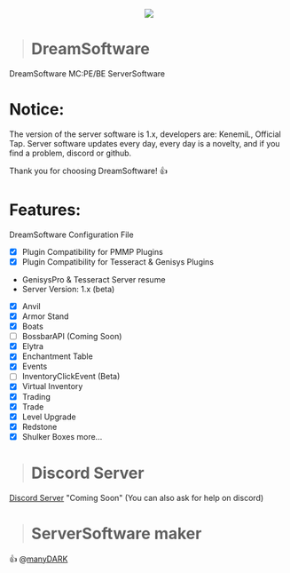 <p align="center">
  <img src="https://lh5.googleusercontent.com/00o2Cd0CGPqYfexWN3_9dXV_9reEInpdTLVAFJICuXfLhF3jfH7qdWfi41Cr_EZ-dhWAVIpZwspmhbxmRNQ=w1366-h637-rw">
</p>

> # DreamSoftware
DreamSoftware MC:PE/BE ServerSoftware
# Notice:
The version of the server software is 1.x, developers are: KenemiL, Official Tap.
Server software updates every day, every day is a novelty, and if you find a problem, discord or github.

Thank you for choosing DreamSoftware! :+1:
# Features:
  DreamSoftware Configuration File
- [x] Plugin Compatibility for PMMP Plugins
- [x] Plugin Compatibility for Tesseract & Genisys Plugins
 * GenisysPro & Tesseract Server resume
 * Server Version: 1.x (beta)
- [x] Anvil
- [x] Armor Stand
- [x] Boats
- [ ] BossbarAPI (Coming Soon)
- [x] Elytra
- [x] Enchantment Table
- [x] Events 
- [ ] InventoryClickEvent (Beta)
- [x] Virtual Inventory
- [x] Trading 
- [x] Trade
- [x] Level Upgrade
- [x] Redstone
- [x] Shulker Boxes
more...
> # Discord Server
[Discord Server](https://comingsoon.com/) "Coming Soon"
(You can also ask for help on discord)
> # ServerSoftware maker
:+1: @[manyDARK](https://github.com/manyDARK/)
